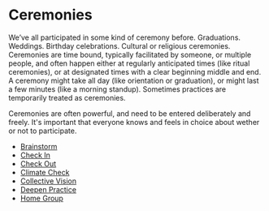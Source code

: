 # Ceremonies

We’ve all participated in some kind of ceremony before. Graduations. Weddings. Birthday celebrations. Cultural or religious ceremonies. Ceremonies are time bound, typically facilitated by someone, or multiple people, and often happen either at regularly anticipated times (like ritual ceremonies), or at designated times with a clear beginning middle and end. A ceremony might take all day (like orientation or graduation), or might last a few minutes (like a morning standup). Sometimes practices are temporarily treated as ceremonies.

Ceremonies are often powerful, and need to be entered deliberately and freely. It's important that everyone knows and feels in choice about wether or not to participate.

* [Brainstorm](/Ceremonies/Brainstorming.md)
* [Check In](/Ceremonies/Check_In.md)
* [Check Out](/Ceremonies/Check_Out.md)
* [Climate Check](/Ceremonies/Climate_Check.md)
* [Collective Vision](/Ceremonies/Collective_Vision.md)
* [Deepen Practice](/Ceremonies/Deepen_Practice.md)
* [Home Group](/Ceremonies/Home_Group.md)
